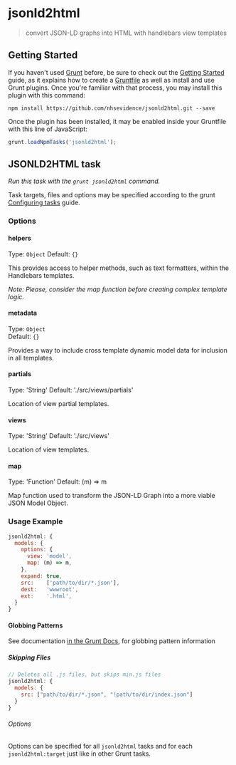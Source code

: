 # jsonld2html

> convert JSON-LD graphs into HTML with handlebars view templates

## Getting Started

If you haven't used [Grunt](http://gruntjs.com/) before, be sure to check out the [Getting Started](http://gruntjs.com/getting-started) guide, as it explains how to create a [Gruntfile](http://gruntjs.com/sample-gruntfile) as well as install and use Grunt plugins. Once you're familiar with that process, you may install this plugin with this command:

```shell
npm install https://github.com/nhsevidence/jsonld2html.git --save
```

Once the plugin has been installed, it may be enabled inside your Gruntfile with this line of JavaScript:

```js
grunt.loadNpmTasks('jsonld2html');
```

## JSONLD2HTML task
_Run this task with the `grunt jsonld2html` command._

Task targets, files and options may be specified according to the grunt [Configuring tasks](http://gruntjs.com/configuring-tasks) guide.

### Options

#### helpers
Type: `Object`
Default: `{}`

This provides access to helper methods, such as text formatters, within the Handlebars templates. 

_Note: Please, consider the map function before creating complex template logic._

#### metadata
Type: `Object`  
Default: `{}`

Provides a way to include cross template dynamic model data for inclusion in all templates.

#### partials
Type: 'String'
Default: './src/views/partials'

Location of view partial templates.

#### views
Type: 'String'
Default: './src/views'

Location of view templates.

#### map
Type: 'Function'
Default: (m) => m

Map function used to transform the JSON-LD Graph into a more viable JSON Model Object.

### Usage Example

```js
jsonld2html: {
  models: {
    options: {
      view: 'model',
      map: (m) => m,
    },
    expand: true,
    src:    ['path/to/dir/*.json'],
    dest:   'wwwroot',
    ext:    '.html',
  }
}
```

#### Globbing Patterns

See documentation [in the Grunt Docs](http://gruntjs.com/configuring-tasks#globbing-patterns), for globbing pattern information

##### Skipping Files

```js
// Deletes all .js files, but skips min.js files
jsonld2html: {
  models: {
    src: ["path/to/dir/*.json", "!path/to/dir/index.json"]
  }
}
```

###### Options

Options can be specified for all `jsonld2html` tasks and for each `jsonld2html:target` just like in other Grunt tasks.
